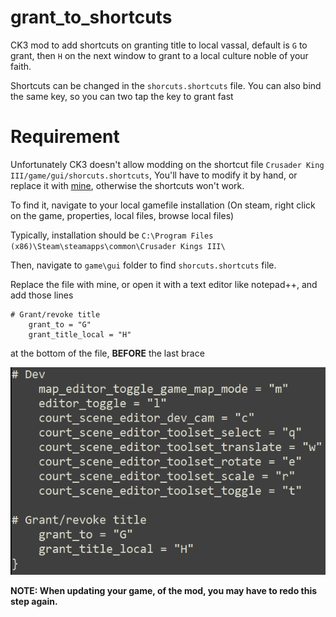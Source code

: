 # grant_to_shortcuts
CK3 mod to add shortcuts on granting title to local vassal, default is `G` to grant, then `H` on the next window to grant to a local culture noble of your faith.

Shortcuts can be changed in the `shorcuts.shortcuts` file. You can also bind the same key, so you can two tap the key to grant fast

# Requirement

Unfortunately CK3 doesn't allow modding on the shortcut file `Crusader King III/game/gui/shorcuts.shortcuts`, You'll have to modify it by hand, or replace it with [mine](https://raw.githubusercontent.com/Alexandre-S/grant_to_shortcuts/refs/heads/main/grantToLocal_shortcut/gui/shortcuts.shortcuts), otherwise the shortcuts won't work.

To find it, navigate to your local gamefile installation (On steam, right click on the game, properties, local files, browse local files)

Typically, installation should be `C:\Program Files (x86)\Steam\steamapps\common\Crusader Kings III\`

Then, navigate to `game\gui` folder to find `shorcuts.shortcuts` file.

Replace the file with mine, or open it with a text editor like notepad++, and add those lines

```
# Grant/revoke title
	grant_to = "G"
	grant_title_local = "H"
```

at the bottom of the file, **BEFORE** the last brace

![Example of shortcut file.](/pics/example_shortcuts.png "Example of the shortcut file.")

**NOTE: When updating your game, of the mod, you may have to redo this step again.**

